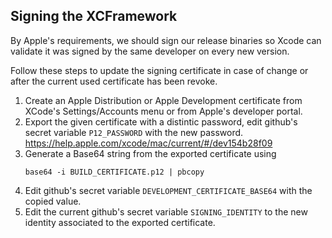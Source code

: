 ## Signing the XCFramework

By Apple's requirements, we should sign our release
  binaries so Xcode can validate it was signed by the same developer on every new version. 

Follow these steps to update the signing certificate in case of change or after the current used certificate has been revoke.

1. Create an Apple Distribution or Apple Development certificate from XCode's Settings/Accounts menu or from Apple's developer portal.
2. Export the given certificate with a distintic password, edit github's secret variable `P12_PASSWORD` with the new password. https://help.apple.com/xcode/mac/current/#/dev154b28f09
3. Generate a Base64 string from the exported certificate using
   ```
   base64 -i BUILD_CERTIFICATE.p12 | pbcopy
   ```
4. Edit github's secret variable `DEVELOPMENT_CERTIFICATE_BASE64` with the copied value.
5. Edit the current github's secret variable `SIGNING_IDENTITY` to the new identity associated to the exported certificate.

